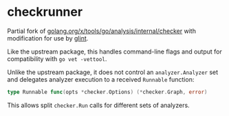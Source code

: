# checkrunner

Partial fork of [golang.org/x/tools/go/analysis/internal/checker](https://pkg.go.dev/golang.org/x/tools/go/analysis/internal/checker) with modification for use by [glint](../../glint.go).

Like the upstream package, this handles command-line flags and output for compatibility with `go vet -vettool`.

Unlike the upstream package, it does not control an `analyzer.Analyzer` set and delegates analyzer execution to a received `Runnable` function:

```go
type Runnable func(opts *checker.Options) (*checker.Graph, error)
```

This allows split `checker.Run` calls for different sets of analyzers.
